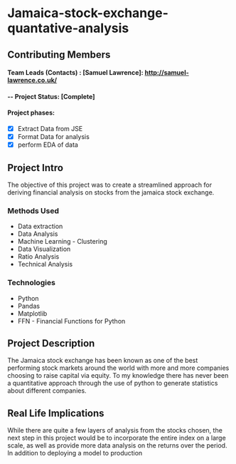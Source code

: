 # Jamaica-stock-exchange-quantative-analysis

## Contributing  Members

#### Team Leads (Contacts) : [Samuel Lawrence]: http://samuel-lawrence.co.uk/


#### -- Project Status: [Complete]
#### Project phases:
- [x] Extract Data from JSE
- [x] Format Data for analysis
- [x] perform EDA of data

## Project Intro
The objective of this project was to create a streamlined approach for deriving financial analysis on stocks from the jamaica stock exchange.

### Methods Used
* Data extraction
* Data Analysis
* Machine Learning - Clustering
* Data Visualization
* Ratio Analysis
* Technical Analysis

### Technologies
* Python
* Pandas
* Matplotlib
* FFN - Financial Functions for Python 

## Project Description
The Jamaica stock exchange has been known as one of the best performing stock markets around the world with more and more companies choosing to raise capital via equity. To my knowledge there has never been a quantitative approach through the use of python to generate statistics about different companies.

## Real Life Implications
While there are quite a few layers of analysis from the stocks chosen, the next step in this project would be to incorporate the entire index on a large scale, as well as provide more data analysis on the returns over the period. In addition to deploying a model to production 





